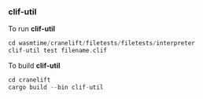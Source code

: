 
### clif-util

To run **clif-util**

```rust
cd wasmtime/cranelift/filetests/filetests/interpreter
clif-util test filename.clif
```

To build **clif-util**

```rust
cd cranelift
cargo build --bin clif-util
```
